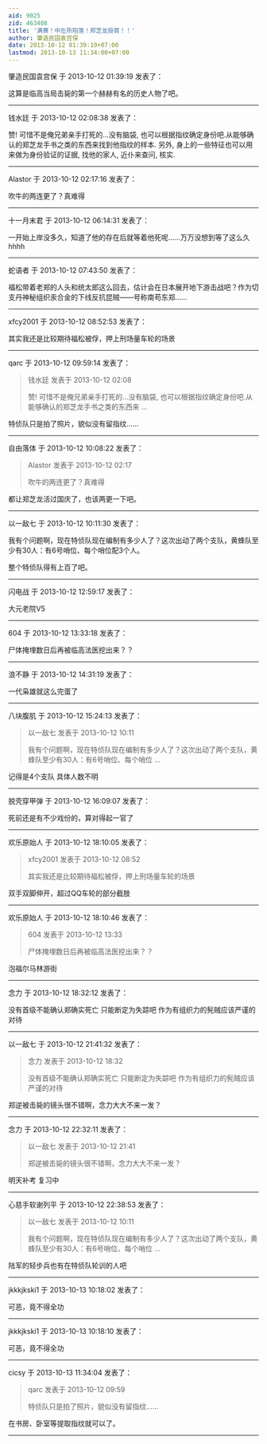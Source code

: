```yaml
---
aid: 9025
zid: 463408
title: '满赛！中左所陷落！郑芝龙授首！！'
author: 肇造民国袁宫保
date: 2013-10-12 01:39:19+07:00
lastmod: 2013-10-13 11:34:00+07:00
---
```


肇造民国袁宫保 于 2013-10-12 01:39:19 发表了：

这算是临高当局击毙的第一个赫赫有名的历史人物了吧。

---------

钱水廷 于 2013-10-12 02:08:38 发表了：

赞! 可惜不是俺兄弟亲手打死的...没有脑袋, 也可以根据指纹确定身份吧.从能够确认的郑芝龙手书之类的东西来找到他指纹的样本. 另外, 身上的一些特征也可以用来做为身份验证的证据, 找他的家人, 近仆来查问, 核实.

---------

Alastor 于 2013-10-12 02:17:16 发表了：

吹牛的两连更了？真难得

---------

十一月末君 于 2013-10-12 06:14:31 发表了：

一开始上岸没多久，知道了他的存在后就等着他死呢……万万没想到等了这么久hhhh

---------

蛇语者 于 2013-10-12 07:43:50 发表了：

福松带着老郑的人头和统太郎这么回去，估计会在日本展开地下游击战吧？作为切支丹神秘组织汞合金的下线反抗昆贼——号称南苟东郑……

---------

xfcy2001 于 2013-10-12 08:52:53 发表了：

其实我还是比较期待福松被俘，押上刑场量车轮的场景

---------

qarc 于 2013-10-12 09:59:14 发表了：

> 钱水廷 发表于 2013-10-12 02:08
> 
> 赞! 可惜不是俺兄弟亲手打死的...没有脑袋, 也可以根据指纹确定身份吧.从能够确认的郑芝龙手书之类的东西来 ...



特侦队只是拍了照片，貌似没有留指纹……

---------

自由落体 于 2013-10-12 10:08:22 发表了：

> Alastor 发表于 2013-10-12 02:17
> 
> 吹牛的两连更了？真难得



都让郑芝龙活过国庆了，也该两更一下吧。

---------

以一敌七 于 2013-10-12 10:11:30 发表了：

我有个问题啊，现在特侦队现在编制有多少人了？这次出动了两个支队，黄蜂队至少有30人：有6号哨位、每个哨位配3个人。

整个特侦队得有上百了吧。

---------

闪电战 于 2013-10-12 12:59:17 发表了：

大元老院V5

---------

604 于 2013-10-12 13:33:18 发表了：

尸体掩埋数日后再被临高法医挖出来？？

---------

浪不静 于 2013-10-12 14:31:19 发表了：

一代枭雄就这么完蛋了

---------

八块腹肌 于 2013-10-12 15:24:13 发表了：

> 以一敌七 发表于 2013-10-12 10:11
> 
> 我有个问题啊，现在特侦队现在编制有多少人了？这次出动了两个支队，黄蜂队至少有30人：有6号哨位、每个哨位 ...



记得是4个支队 具体人数不明

---------

脱壳穿甲弹 于 2013-10-12 16:09:07 发表了：

死前还是有不少戏份的，算对得起一官了

---------

欢乐原始人 于 2013-10-12 18:10:05 发表了：

> xfcy2001 发表于 2013-10-12 08:52
> 
> 其实我还是比较期待福松被俘，押上刑场量车轮的场景



双手双脚伸开，超过QQ车轮的部分截肢

---------

欢乐原始人 于 2013-10-12 18:10:46 发表了：

> 604 发表于 2013-10-12 13:33
> 
> 尸体掩埋数日后再被临高法医挖出来？？



泡福尔马林游街

---------

念力 于 2013-10-12 18:32:12 发表了：

没有首级不能确认郑确实死亡 只能断定为失踪吧 作为有组织力的髡贼应该严谨的对待

---------

以一敌七 于 2013-10-12 21:41:32 发表了：

> 念力 发表于 2013-10-12 18:32
> 
> 没有首级不能确认郑确实死亡 只能断定为失踪吧 作为有组织力的髡贼应该严谨的对待



郑逆被击毙的镜头很不错啊，念力大大不来一发？

---------

念力 于 2013-10-12 22:32:11 发表了：

> 以一敌七 发表于 2013-10-12 21:41
> 
> 郑逆被击毙的镜头很不错啊，念力大大不来一发？



明天补考 复习中

---------

心慈手软谢列平 于 2013-10-12 22:38:53 发表了：

> 以一敌七 发表于 2013-10-12 10:11
> 
> 我有个问题啊，现在特侦队现在编制有多少人了？这次出动了两个支队，黄蜂队至少有30人：有6号哨位、每个哨位 ...



陆军的轻步兵也有在特侦队轮训的人吧

---------

jkkkjkski1 于 2013-10-13 10:18:02 发表了：

可恶，竟不得全功

---------

jkkkjkski1 于 2013-10-13 10:18:10 发表了：

可恶，竟不得全功

---------

cicsy 于 2013-10-13 11:34:04 发表了：

> qarc 发表于 2013-10-12 09:59
> 
> 特侦队只是拍了照片，貌似没有留指纹……



在书房、卧室等提取指纹就可以了。

---------


